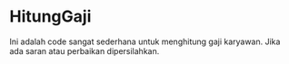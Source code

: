 # HitungGaji
Ini adalah code sangat sederhana untuk menghitung gaji karyawan. Jika ada saran atau perbaikan dipersilahkan.
